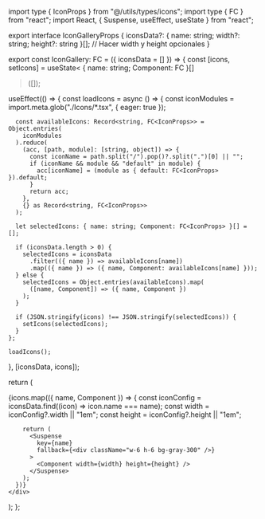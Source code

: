 import type { IconProps } from "@/utils/types/icons";
import type { FC } from "react";
import React, { Suspense, useEffect, useState } from "react";

export interface IconGalleryProps {
  iconsData?: { name: string; width?: string; height?: string }[]; // Hacer width y height opcionales
}

export const IconGallery: FC<IconGalleryProps> = ({ iconsData = [] }) => {
  const [icons, setIcons] = useState<
    { name: string; Component: FC<IconProps> }[]
  >([]);

  useEffect(() => {
    const loadIcons = async () => {
      const iconModules = import.meta.glob("./Icons/*.tsx", { eager: true });

      const availableIcons: Record<string, FC<IconProps>> = Object.entries(
        iconModules
      ).reduce(
        (acc, [path, module]: [string, object]) => {
          const iconName = path.split("/").pop()?.split(".")[0] || "";
          if (iconName && module && "default" in module) {
            acc[iconName] = (module as { default: FC<IconProps> }).default;
          }
          return acc;
        },
        {} as Record<string, FC<IconProps>>
      );

      let selectedIcons: { name: string; Component: FC<IconProps> }[] = [];

      if (iconsData.length > 0) {
        selectedIcons = iconsData
          .filter(({ name }) => availableIcons[name])
          .map(({ name }) => ({ name, Component: availableIcons[name] }));
      } else {
        selectedIcons = Object.entries(availableIcons).map(
          ([name, Component]) => ({ name, Component })
        );
      }

      if (JSON.stringify(icons) !== JSON.stringify(selectedIcons)) {
        setIcons(selectedIcons);
      }
    };

    loadIcons();
  }, [iconsData, icons]);

  return (
    <div className="flex items-center flex-wrap justify-center">
      {icons.map(({ name, Component }) => {
        const iconConfig = iconsData.find((icon) => icon.name === name);
        const width = iconConfig?.width || "1em";
        const height = iconConfig?.height || "1em";

        return (
          <Suspense
            key={name}
            fallback={<div className="w-6 h-6 bg-gray-300" />}
          >
            <Component width={width} height={height} />
          </Suspense>
        );
      })}
    </div>
  );
};
